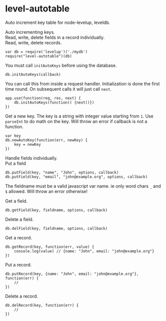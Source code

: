 level-autotable
=================

Auto increment key table for node-levelup, leveldb.

Auto incrementing keys.  
Read, write, delete fields in a record individually.  
Read, write, delete records.

    var db = require('levelup')('./mydb')
    require("level-autotable")(db)

You must call `initAutoKeys` before using the database.

    db.initAutoKeys(callback)

You can call this from inside a request handler. Initialization is done the first time round. On subsequent calls it will just call `next`.

    app.use(function(req, res, next) {
        db.initAutoKeys(function() {next()})
    })

Get a new key. The key is a string with integer value starting from `1`. Use `parseInt` to do math on the key. Will throw an error if callback is not a function.

    var key
    db.newAutoKey(function(err, newKey) {
        key = newKey
    })

Handle fields individually.  
Put a field

    db.putField(key, "name", "John", options, callback)
    db.putField(key, "email", "john@example.org", options, callback)

The fieldname must be a valid javascript var name. ie only word chars `_` and `$` allowed. Will throw an error otherwise!

Get a field.

    db.getField(key, fieldname, options, callback)

Delete a field.

    db.delField(key, fieldname, options, callback)

Get a record. 

    db.getRecord(key, function(err, value) {
        console.log(value) // {name: "John", email: "john@example.org"}
    })

Put a record.

    db.putRecord(key, {name: "John", email: "john@example.org"}, function(err) {
        //
    })

Delete a record. 

    db.delRecord(key, function(err) {
        //
    })





